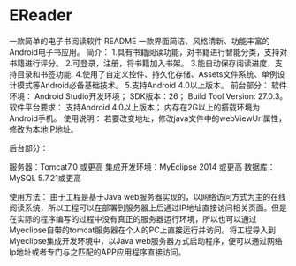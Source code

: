 # EReader
一款简单的电子书阅读软件
README
一款界面简洁、风格清新、功能丰富的Android电子书应用。
简介：
1.具有书籍阅读功能，对书籍进行智能分类，支持对书籍进行评分。
2.可登录，注册，将书籍加入书架。
3.能自动保存阅读进度，支持目录和书签功能.
4.使用了自定义控件、持久化存储、Assets文件系统、单例设计模式等Android必备基础技术。
5.支持Android 4.0以上版本。
前台部分：
软件环境：  Android Studio开发环境；
SDK版本：26；
Build Tool Version: 27.0.3。
软件平台要求：  支持Android 4.0以上版本；
内存在2G以上的搭载环境为Android手机。
使用说明： 若要改变地址，修改java文件中的webViewUrl属性，修改为本地IP地址。

后台部分：

服务器：Tomcat7.0 或更高
集成开发环境：MyEclipse 2014 或更高
数据库：MySQL 5.7.21或更高

使用方法：
由于工程是基于Java web服务器实现的，以网络访问方式为主的在线阅读系统，所以工程可以在部署到服务器上后通过IP地址直接访问相关页面。但是在实际的程序编写的过程中没有真正的服务器运行环境，所以也可以通过Myeclipse自带的tomcat服务器在个人的PC上直接运行并访问。将工程导入到Myeclipse集成开发环境中，以Java web服务器方式启动程序，便可以通过网络Ip地址或者专门与之匹配的APP应用程序直接访问。
